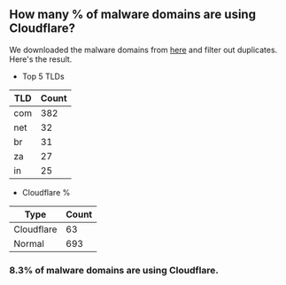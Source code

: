 ## How many % of malware domains are using Cloudflare?


We downloaded the malware domains from [here](https://urlhaus.abuse.ch) and filter out duplicates.
Here's the result.


[//]: # (start replacement)


- Top 5 TLDs

| TLD | Count |
| --- | --- |
| com | 382 |
| net | 32 |
| br | 31 |
| za | 27 |
| in | 25 |


- Cloudflare %

| Type | Count |
| --- | --- |
| Cloudflare | 63 |
| Normal | 693 |


### 8.3% of malware domains are using Cloudflare.